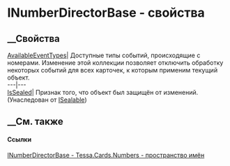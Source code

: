 # INumberDirectorBase - свойства
##  __Свойства
[AvailableEventTypes](P_Tessa_Cards_Numbers_INumberDirectorBase_AvailableEventTypes.htm)|
Доступные типы событий, происходящие с номерами. Изменение этой коллекции
позволяет отключить обработку некоторых событий для всех карточек, к которым
применим текущий объект.  
---|---  
[IsSealed](P_Tessa_Platform_ISealable_IsSealed.htm)| Признак того, что объект
был защищён от изменений.  
(Унаследован от [ISealable](T_Tessa_Platform_ISealable.htm))  
##  __См. также
#### Ссылки
[INumberDirectorBase - ](T_Tessa_Cards_Numbers_INumberDirectorBase.htm)
[Tessa.Cards.Numbers - пространство имён](N_Tessa_Cards_Numbers.htm)
